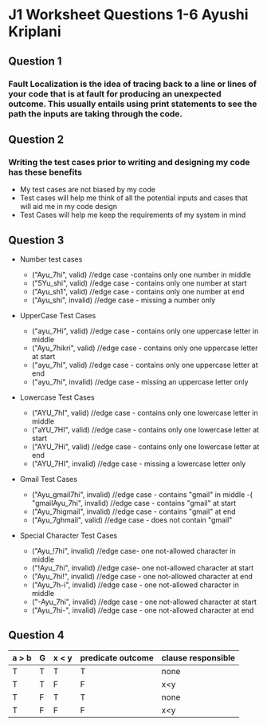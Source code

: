 # J1 Worksheet Questions 1-6 Ayushi Kriplani 
## Question 1 
### Fault Localization is the idea of **tracing back** to a line or lines of your code that is at fault for producing an unexpected outcome. This usually entails using **print statements** to see the path the inputs are taking through the code. 

## Question 2 
### Writing the test cases prior to writing and designing my code has these benefits 
- My test cases are not biased by my code
- Test cases will help me think of all the potential inputs and cases that will aid me in my code design 
- Test Cases will help me keep the requirements of my system in mind 

## Question 3 
- Number test cases 
    - ("Ayu_7hi", valid)  //edge case -contains only one number in middle
    - ("5Yu_shi", valid)  //edge case - contains only one number at start
    - ("Ayu_sh1", valid)  //edge case - contains only one number at end
    - ("Ayu_shi", invalid)  //edge case - missing a number only

- UpperCase Test Cases
    - ("ayu_7Hi", valid) //edge case - contains only one uppercase letter in middle
    - ("Ayu_7hikri", valid) //edge case - contains only one uppercase letter at start
    - ("ayu_7hI", valid) //edge case - contains only one uppercase letter at end
    - ("ayu_7hi", invalid) //edge case - missing an uppercase letter only

- Lowercase Test Cases 
    - ("AYU_7hI", valid) //edge case - contains only one lowercase letter in middle
    - ("aYU_7HI", valid) //edge case - contains only one lowercase letter at start
    - ("AYU_7Hi", valid) //edge case - contains only one lowercase letter at end
    - ("AYU_7HI", invalid) //edge case - missing a lowercase letter only

- Gmail Test Cases 
    - ("Ayu_gmail7hi", invalid)  //edge case - contains "gmail" in middle
    -( "gmailAyu_7hi", invalid)  //edge case - contains "gmail" at start
    - ("Ayu_7higmail", invalid)  //edge case - contains "gmail" at end
    - ("Ayu_7ghmail", valid)  //edge case - does not contain "gmail" 

- Special Character Test Cases
    - ("Ayu_!7hi", invalid) //edge case- one not-allowed character in middle 
    - ("!Ayu_7hi", invalid) //edge case- one not-allowed character at start
    - ("Ayu_7hi!", invalid) //edge case - one not-allowed character at end 
    - ("Ayu_7h-i", invalid) //edge case - one not-allowed character in middle 
    - ("-Ayu_7hi", invalid) //edge case - one not-allowed character at start
    - ("Ayu_7hi-", invalid) //edge case - one not-allowed character at end

## Question 4  
| a > b | G | x < y | predicate outcome |	clause responsible |
| ----  | - | ----- | ----------------- | -------------------- |
|   T   | T |   T   |         T         |        none          |
|   T   | T |   F   |         F         |        x<y           |
|   T   | F |   T   |         T         |        none          |
|   T   | F |   F   |         F         |        x<y           |
